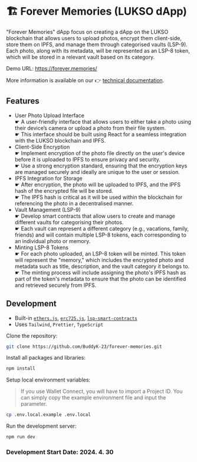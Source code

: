 # 🏗️ Forever Memories (LUKSO dApp)

"Forever Memories" dApp focus on creating a dApp on the LUKSO blockchain that allows users to upload photos, encrypt them client-side, store them on IPFS, and manage them through categorised vaults (LSP-9). Each photo, along with its metadata, will be represented as an LSP-8 token, which will be stored in a relevant vault based on its category.

Demo URL: <https://forever.memories/>

More information is available on our 👉 [technical documentation](https://docs.lukso.tech/learn/introduction).

## Features

- User Photo Upload Interface <br>
  ☛ A user-friendly interface that allows users to either take a photo using their device’s camera or upload a photo from their file system. <br>
  ☛ This interface should be built using React for a seamless integration with the LUKSO blockchain and IPFS. <br>
- Client-Side Encryption <br>
  ☛ Implement encryption of the photo file directly on the user's device before it is uploaded to IPFS to ensure privacy and security. <br>
  ☛ Use a strong encryption standard, ensuring that the encryption keys are managed securely and ideally are unique to the user or session. <br>
- IPFS Integration for Storage <br>
  ☛ After encryption, the photo will be uploaded to IPFS, and the IPFS hash of the encrypted file will be stored. <br>
  ☛ The IPFS hash is critical as it will be used within the blockchain for referencing the photo in a decentralised manner. <br>
- Vault Management (LSP-9) <br>
  ☛ Develop smart contracts that allow users to create and manage different vaults for categorising their photos. <br>
  ☛ Each vault can represent a different category (e.g., vacations, family, friends) and will contain multiple LSP-8 tokens, each corresponding to an individual photo or memory. <br>
- Minting LSP-8 Tokens <br>
  ☛ For each photo uploaded, an LSP-8 token will be minted. This token will represent the "memory," which includes the encrypted photo and metadata such as title, description, and the vault category it belongs to. <br>
  ☛ The minting process will include assigning the photo's IPFS hash as part of the token's metadata to ensure that the photo can be identified and retrieved securely from IPFS.

## Development

- Built-in [`ethers.js`](https://docs.ethers.org/), [`erc725.js`](https://docs.lukso.tech/tools/erc725js/getting-started), [`lsp-smart-contracts`](https://docs.lukso.tech/tools/lsp-smart-contracts/getting-started)
- Uses `Tailwind`, `Prettier`, `TypeScript`


Clone the repository:

```bash
git clone https://github.com/BuddyK-23/forever-memories.git
```

Install all packages and libraries:

```bash
npm install
```

Setup local environment variables:

> If you use Wallet Connect, you will have to import a Project ID. You can simply copy the example environment file and input the parameter.

```bash
cp .env.local.example .env.local
```

Run the development server:

```bash
npm run dev
```
### Development Start Date: 2024. 4. 30
